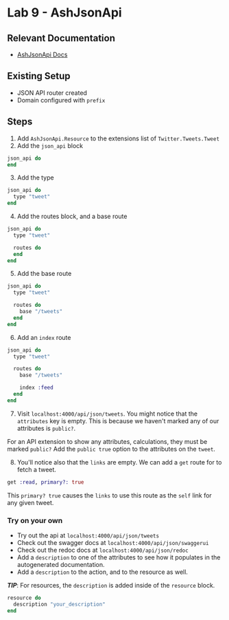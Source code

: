# Lab 9 - AshJsonApi

## Relevant Documentation

- [AshJsonApi Docs](https://hexdocs.pm/ash_json_api/1.0.0-rc.3/getting-started-with-json-api.html)

## Existing Setup

- JSON API router created
- Domain configured with `prefix`

## Steps

1. Add `AshJsonApi.Resource` to the extensions list of `Twitter.Tweets.Tweet`
2. Add the `json_api` block

```elixir
json_api do
end
```

3. Add the type

```elixir
json_api do
  type "tweet"
end
```

4. Add the routes block, and a base route

```elixir
json_api do
  type "tweet"

  routes do
  end
end
```

5. Add the base route

```elixir
json_api do
  type "tweet"

  routes do
    base "/tweets"
  end
end
```

6. Add an `index` route

```elixir
json_api do
  type "tweet"

  routes do
    base "/tweets"

    index :feed
  end
end
```

7. Visit `localhost:4000/api/json/tweets`. You might notice that the `attributes` key is empty. This is because we haven't marked any of our attributes is `public?`.

For an API extension to show any attributes, calculations, they must be marked `public?` Add the `public true` option to the attributes on the `tweet`.

8. You'll notice also that the `links` are empty. We can add a `get` route for to fetch a tweet.

```elixir
get :read, primary?: true
```

This `primary? true` causes the `links` to use this route as the `self` link for any given tweet.

### Try on your own

- Try out the api at `localhost:4000/api/json/tweets`
- Check out the swagger docs at `localhost:4000/api/json/swaggerui`
- Check out the redoc docs at `localhost:4000/api/json/redoc`
- Add a `description` to one of the attributes to see how it populates in the autogenerated documentation.
- Add a `description` to the action, and to the resource as well.

**_TIP_**: For resources, the `description` is added inside of the `resource` block.

```elixir
resource do
  description "your_description"
end
```
